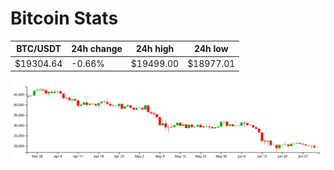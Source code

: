 # Bitcoin Stats

BTC/USDT|24h change|24h high|24h low|
|---|---|---|---|
|$19304.64|-0.66%|$19499.00|$18977.01|

<img src="./chart.svg">
